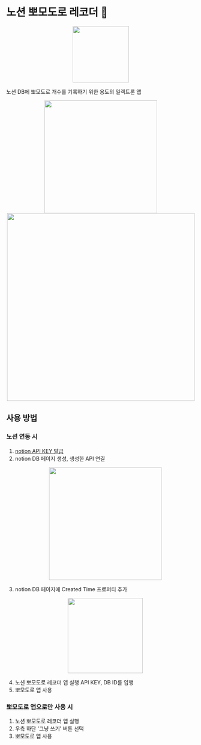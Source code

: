 # 노션 뽀모도로 레코더 🍅

<p align="center">
  <img src="https://github.com/younggeun0/pomodoro_notion_recorder/assets/34850791/fbad6ca8-30c5-4363-bd33-aa0d52700c38" width="150" />
</p>

노션 DB에 뽀모도로 개수를 기록하기 위한 용도의 일렉트론 앱

<p align="center">
  <img src="https://github.com/younggeun0/pomodoro_notion_recorder/assets/34850791/bc688c09-a3b4-49b6-972f-ab4f7342fcc5" width="300" />
  <br />
  <img src="https://github.com/younggeun0/pomodoro_notion_recorder/assets/34850791/757511b0-8712-4d1b-82ab-eaee82f4e342" width="500" />
</p>

## 사용 방법

### 노션 연동 시
1. [notion API KEY 발급](https://www.notion.so/my-integrations)
2. notion DB 페이지 생성, 생성한 API 연결
    <p align="center">
        <img src="https://github.com/younggeun0/pomodoro_notion_recorder/assets/34850791/47edfe13-d85b-4358-b334-353b914c4190" width="300" />
    </p>
3. notion DB 페이지에 Created Time 프로퍼티 추가
    <p align="center">
        <img src="https://github.com/younggeun0/pomodoro_notion_recorder/assets/34850791/5cd6826b-5509-48e3-9b61-3b06157827b3" width="200" />
    </p>
4. 노션 뽀모도로 레코더 앱 실행 API KEY, DB ID를 입행
5. 뽀모도로 앱 사용

### 뽀모도로 앱으로만 사용 시
1. 노션 뽀모도로 레코더 앱 실행
2. 우측 하단 '그냥 쓰기' 버튼 선택
3. 뽀모도로 앱 사용
